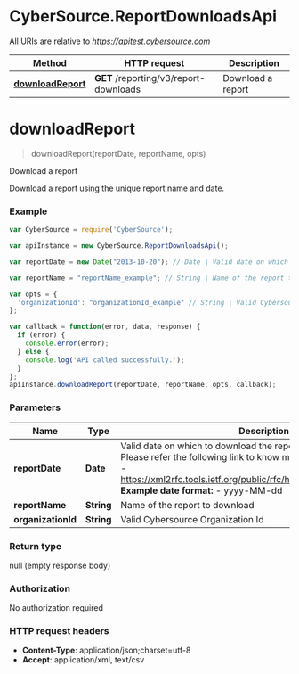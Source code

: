 # CyberSource.ReportDownloadsApi

All URIs are relative to *https://apitest.cybersource.com*

Method | HTTP request | Description
------------- | ------------- | -------------
[**downloadReport**](ReportDownloadsApi.md#downloadReport) | **GET** /reporting/v3/report-downloads | Download a report


<a name="downloadReport"></a>
# **downloadReport**
> downloadReport(reportDate, reportName, opts)

Download a report

Download a report using the unique report name and date. 

### Example
```javascript
var CyberSource = require('CyberSource');

var apiInstance = new CyberSource.ReportDownloadsApi();

var reportDate = new Date("2013-10-20"); // Date | Valid date on which to download the report in **ISO 8601 format** Please refer the following link to know more about ISO 8601 format. - https://xml2rfc.tools.ietf.org/public/rfc/html/rfc3339.html#anchor14   **Example date format:**   - yyyy-MM-dd 

var reportName = "reportName_example"; // String | Name of the report to download

var opts = { 
  'organizationId': "organizationId_example" // String | Valid Cybersource Organization Id
};

var callback = function(error, data, response) {
  if (error) {
    console.error(error);
  } else {
    console.log('API called successfully.');
  }
};
apiInstance.downloadReport(reportDate, reportName, opts, callback);
```

### Parameters

Name | Type | Description  | Notes
------------- | ------------- | ------------- | -------------
 **reportDate** | **Date**| Valid date on which to download the report in **ISO 8601 format** Please refer the following link to know more about ISO 8601 format. - https://xml2rfc.tools.ietf.org/public/rfc/html/rfc3339.html#anchor14   **Example date format:**   - yyyy-MM-dd  | 
 **reportName** | **String**| Name of the report to download | 
 **organizationId** | **String**| Valid Cybersource Organization Id | [optional] 

### Return type

null (empty response body)

### Authorization

No authorization required

### HTTP request headers

 - **Content-Type**: application/json;charset=utf-8
 - **Accept**: application/xml, text/csv

